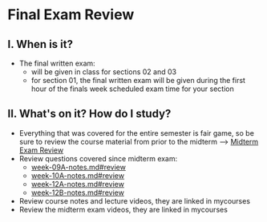 # Final Exam Review

## I. When is it?
- The final written exam:
  - will be given in class for sections 02 and 03
  - for section 01, the final written exam will be given during the first hour of the finals week scheduled exam time for your section

## II. What's on it? How do I study?
- Everything that was covered for the entire semester is fair game, so be sure to review the course material from prior to the midterm --> [Midterm Exam Review](../exams/midterm-exam-review.md)
- Review questions covered since midterm exam:
  - [week-09A-notes.md#review](../weekly/week-09A-notes.md#review)
  - [week-10A-notes.md#review](../weekly/week-10A-notes.md#review)
  - [week-12A-notes.md#review](../weekly/week-12A-notes.md#review)
  - [week-12B-notes.md#review](../weekly/week-12B-notes.md#review)
- Review course notes and lecture videos, they are linked in mycourses
- Review the midterm exam videos, they are linked in mycourses
